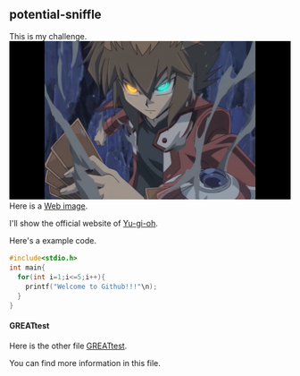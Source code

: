 ## potential-sniffle
This is my challenge.
![](https://github.com/kagari0/potential-sniffle/blob/main/%E5%8D%81%E4%BB%A3.png)
Here is a [Web image](https://ss1.bdstatic.com/70cFvXSh_Q1YnxGkpoWK1HF6hhy/it/u=583031060,664297121&fm=26&gp=0.jpg).

I'll show the official website of [Yu-gi-oh](https://www.yugioh-card.com/).

Here's a example code.

```C
#include<stdio.h>
int main{
  for(int i=1;i<=5;i++){
    printf("Welcome to Github!!!"\n);
  }
}
```
#### GREATtest
  Here is the other file [GREATtest](https://github.com/kagari0/potential-sniffle/blob/main/GREATtest.md).
 
  You can find more information in this file.
  
  
